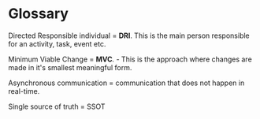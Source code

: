 # Glossary

Directed Responsible individual = **DRI**. This is the main person responsible for an activity, task, event etc.

Minimum Viable Change = **MVC**_. -_ This is the approach where changes are made in it's smallest meaningful form.

Asynchronous communication = communication that does not happen in real-time.

Single source of truth = SSOT



